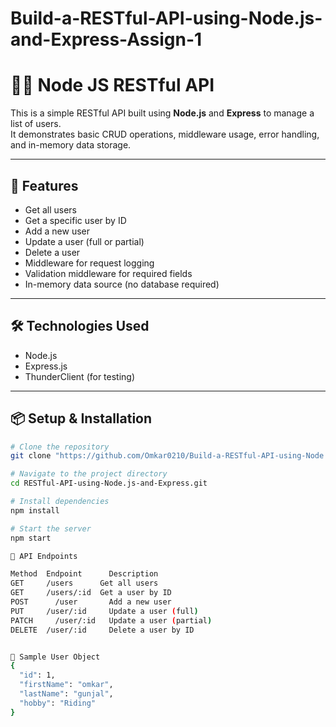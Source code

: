 # Build-a-RESTful-API-using-Node.js-and-Express-Assign-1

# 👨‍💻 Node JS RESTful API

This is a simple RESTful API built using **Node.js** and **Express** to manage a list of users.  
It demonstrates basic CRUD operations, middleware usage, error handling, and in-memory data storage.

---

## 🔧 Features

- Get all users
- Get a specific user by ID
- Add a new user
- Update a user (full or partial)
- Delete a user
- Middleware for request logging
- Validation middleware for required fields
- In-memory data source (no database required)

---

## 🛠 Technologies Used

- Node.js
- Express.js
- ThunderClient (for testing)

---

## 📦 Setup & Installation

```bash
# Clone the repository
git clone "https://github.com/Omkar0210/Build-a-RESTful-API-using-Node.js-and-Express-Assign-1.git"

# Navigate to the project directory
cd RESTful-API-using-Node.js-and-Express.git

# Install dependencies
npm install

# Start the server
npm start

🚀 API Endpoints

Method	Endpoint	  Description
GET	    /users	    Get all users
GET	    /users/:id	Get a user by ID
POST	  /user	      Add a new user
PUT	    /user/:id	  Update a user (full)
PATCH	  /user/:id	  Update a user (partial)
DELETE	/user/:id	  Delete a user by ID


📂 Sample User Object
{
  "id": 1,
  "firstName": "omkar",
  "lastName": "gunjal",
  "hobby": "Riding"
}
